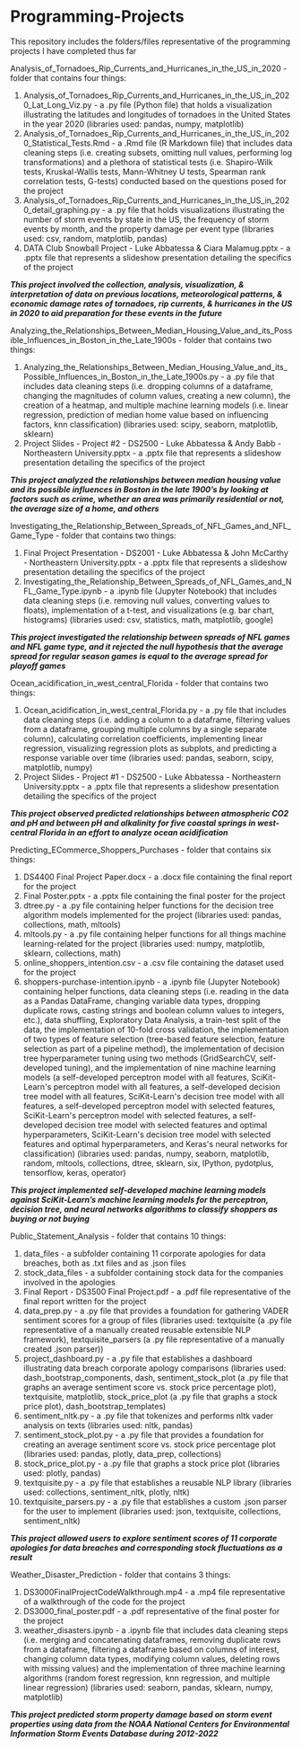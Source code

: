 # Programming-Projects
This repository includes the folders/files representative of the programming projects I have completed thus far

Analysis_of_Tornadoes_Rip_Currents_and_Hurricanes_in_the_US_in_2020 - folder that contains four things: 
1) Analysis_of_Tornadoes_Rip_Currents_and_Hurricanes_in_the_US_in_2020_Lat_Long_Viz.py - a .py file (Python file) that holds a visualization illustrating the latitudes and longitudes of tornadoes in the United States in the year 2020 (libraries used: pandas, numpy, matplotlib)
2) Analysis_of_Tornadoes_Rip_Currents_and_Hurricanes_in_the_US_in_2020_Statistical_Tests.Rmd - a .Rmd file (R Markdown file) that includes data cleaning steps (i.e. creating subsets, omitting null values, performing log transformations) and a plethora of statistical tests (i.e. Shapiro-Wilk tests, Kruskal-Wallis tests, Mann-Whitney U tests, Spearman rank correlation tests, G-tests) conducted based on the questions posed for the project
3) Analysis_of_Tornadoes_Rip_Currents_and_Hurricanes_in_the_US_in_2020_detail_graphing.py - a .py file that holds visualizations illustrating the number of storm events by state in the US, the frequency of storm events by month, and the property damage per event type (libraries used: csv, random, matplotlib, pandas)
4) DATA Club Snowball Project - Luke Abbatessa & Ciara Malamug.pptx - a .pptx file that represents a slideshow presentation detailing the specifics of the project

***This project involved the collection, analysis, visualization, & interpretation of data on previous locations, meteorological patterns, & economic damage rates of tornadoes, rip currents, & hurricanes in the US in 2020 to aid preparation for these events in the future***

Analyzing_the_Relationships_Between_Median_Housing_Value_and_its_Possible_Influences_in_Boston_in_the_Late_1900s - folder that contains two things:
1) Analyzing_the_Relationships_Between_Median_Housing_Value_and_its_Possible_Influences_in_Boston_in_the_Late_1900s.py - a .py file that includes data cleaning steps (i.e. dropping columns of a dataframe, changing the magnitudes of column values, creating a new column), the creation of a heatmap, and multiple machine learning models (i.e. linear regression, prediction of median home value based on influencing factors, knn classification) (libraries used: scipy, seaborn, matplotlib, sklearn)
2) Project Slides - Project #2 - DS2500 - Luke Abbatessa & Andy Babb - Northeastern University.pptx - a .pptx file that represents a slideshow presentation detailing the specifics of the project

***This project analyzed the relationships between median housing value and its possible influences in Boston in the late 1900’s by looking at factors such as crime, whether an area was primarily residential or not, the average size of a home, and others***

Investigating_the_Relationship_Between_Spreads_of_NFL_Games_and_NFL_Game_Type - folder that contains two things:
1) Final Project Presentation - DS2001 - Luke Abbatessa & John McCarthy - Northeastern University.pptx - a .pptx file that represents a slideshow presentation detailing the specifics of the project
2) Investigating_the_Relationship_Between_Spreads_of_NFL_Games_and_NFL_Game_Type.ipynb - a .ipynb file (Jupyter Notebook) that includes data cleaning steps (i.e. removing null values, converting values to floats), implementation of a t-test, and visualizations (e.g. bar chart, histograms) (libraries used: csv, statistics, math, matplotlib, google)

***This project investigated the relationship between spreads of NFL games and NFL game type, and it rejected the null hypothesis that the average spread for regular season games is equal to the average spread for playoff games***

Ocean_acidification_in_west_central_Florida - folder that contains two things:
1) Ocean_acidification_in_west_central_Florida.py - a .py file that includes data cleaning steps (i.e. adding a column to a dataframe, filtering values from a dataframe, grouping multiple columns by a single separate column), calculating correlation coefficients, implementing linear regression, visualizing regression plots as subplots, and predicting a response variable over time (libraries used: pandas, seaborn, scipy, matplotlib, numpy)
2) Project Slides - Project #1 - DS2500 - Luke Abbatessa - Northeastern University.pptx - a .pptx file that represents a slideshow presentation detailing the specifics of the project

***This project observed predicted relationships between atmospheric CO2 and pH and between pH and alkalinity for five coastal springs in west-central Florida in an effort to analyze ocean acidification***

Predicting_ECommerce_Shoppers_Purchases - folder that contains six things:
1) DS4400 Final Project Paper.docx - a .docx file containing the final report for the project
2) Final Poster.pptx - a .pptx file containing the final poster for the project
3) dtree.py - a .py file containing helper functions for the decision tree algorithm models implemented for the project (libraries used: pandas, collections, math, mltools)
4) mltools.py - a .py file containing helper functions for all things machine learning-related for the project (libraries used: numpy, matplotlib, sklearn, collections, math)
5) online_shoppers_intention.csv - a .csv file containing the dataset used for the project
6) shoppers-purchase-intention.ipynb - a .ipynb file (Jupyter Notebook) containing helper functions, data cleaning steps (i.e. reading in the data as a Pandas DataFrame, changing variable data types, dropping duplicate rows, casting strings and boolean column values to integers, etc.), data shuffling, Exploratory Data Analysis, a train-test split of the data, the implementation of 10-fold cross validation, the implementation of two types of feature selection (tree-based feature selection, feature selection as part of a pipeline method), the implementation of decision tree hyperparameter tuning using two methods (GridSearchCV, self-developed tuning), and the implementation of nine machine learning models (a self-developed perceptron model with all features, SciKit-Learn's perceptron model with all features, a self-developed decision tree model with all features, SciKit-Learn's decision tree model with all features, a self-developed perceptron model with selected features, SciKit-Learn's perceptron model with selected features, a self-developed decision tree model with selected features and optimal hyperparameters, SciKit-Learn's decision tree model with selected features and optimal hyperparameters, and Keras's neural networks for classification) (libraries used: pandas, numpy, seaborn, matplotlib, random, mltools, collections, dtree, sklearn, six, IPython, pydotplus, tensorflow, keras, operator)

***This project implemented self-developed machine learning models against SciKit-Learn’s machine learning models for the perceptron, decision tree, and neural networks algorithms to classify shoppers as buying or not buying***

Public_Statement_Analysis - folder that contains 10 things:
1) data_files - a subfolder containing 11 corporate apologies for data breaches, both as .txt files and as .json files
2) stock_data_files - a subfolder containing stock data for the companies involved in the apologies
3) Final Report - DS3500 Final Project.pdf - a .pdf file representative of the final report written for the project
4) data_prep.py - a .py file that provides a foundation for gathering VADER sentiment scores for a group of files (libraries used: textquisite (a .py file representative of a manually created reusable extensible NLP framework), textquisite_parsers (a .py file representative of a manually created .json parser))
5) project_dashboard.py - a .py file that establishes a dashboard illustrating data breach corporate apology comparisons (libraries used: dash_bootstrap_components, dash, sentiment_stock_plot (a .py file that graphs an average sentiment score vs. stock price percentage plot), textquisite, matplotlib, stock_price_plot (a .py file that graphs a stock price plot), dash_bootstrap_templates)
6) sentiment_nltk.py - a .py file that tokenizes and performs nltk vader analysis on texts (libraries used: nltk, pandas)
7) sentiment_stock_plot.py - a .py file that provides a foundation for creating an average sentiment score vs. stock price percentage plot (libraries used: pandas, plotly, data_prep, collections)
8) stock_price_plot.py - a .py file that graphs a stock price plot (libraries used: plotly, pandas)
9) textquisite.py - a .py file that establishes a reusable NLP library (libraries used: collections, sentiment_nltk, plotly, nltk)
10) textquisite_parsers.py - a .py file that establishes a custom .json parser for the user to implement (libraries used: json, textquisite, collections, sentiment_nltk)

***This project allowed users to explore sentiment scores of 11 corporate apologies for data breaches and corresponding stock fluctuations as a result***

Weather_Disaster_Prediction - folder that contains 3 things:
1) DS3000FinalProjectCodeWalkthrough.mp4 - a .mp4 file representative of a walkthrough of the code for the project
2) DS3000_final_poster.pdf - a .pdf representative of the final poster for the project
3) weather_disasters.ipynb - a .ipynb file that includes data cleaning steps (i.e. merging and concatenating dataframes, removing duplicate rows from a dataframe, filtering a dataframe based on columns of interest, changing column data types, modifying column values, deleting rows with missing values) and the implementation of three machine learning algorithms (random forest regression, knn regression, and multiple linear regression) (libraries used: seaborn, pandas, sklearn, numpy, matplotlib)

***This project predicted storm property damage based on storm event properties using data from the NOAA National Centers for Environmental Information Storm Events Database during 2012-2022***
